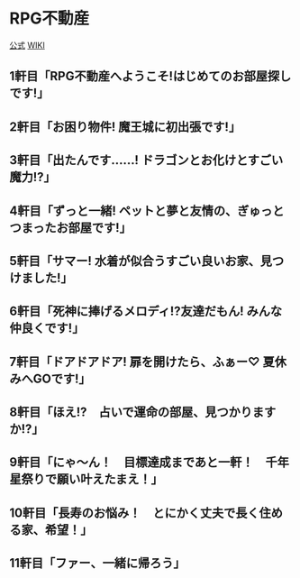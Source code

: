 # RPG不動産

[公式](https://rpg-rs.jp/) 
[WIKI](https://ja.wikipedia.org/wiki/RPG%E4%B8%8D%E5%8B%95%E7%94%A3) 

## 1軒目「RPG不動産へようこそ!はじめてのお部屋探しです!」

## 2軒目「お困り物件! 魔王城に初出張です!」

## 3軒目「出たんです……! ドラゴンとお化けとすごい魔力!?」

## 4軒目「ずっと一緒! ペットと夢と友情の、ぎゅっとつまったお部屋です!」

## 5軒目「サマー! 水着が似合うすごい良いお家、見つけました!」

## 6軒目「死神に捧げるメロディ!?友達だもん! みんな仲良くです!」

## 7軒目「ドアドアドア! 扉を開けたら、ふぁー♡ 夏休みへGOです!」

## 8軒目「ほえ!?　占いで運命の部屋、見つかりますか!?」

## 9軒目「にゃ～ん！　目標達成まであと一軒！　千年星祭りで願い叶えたまえ！」

## 10軒目「長寿のお悩み！　とにかく丈夫で長く住める家、希望！」

## 11軒目「ファー、一緒に帰ろう」
